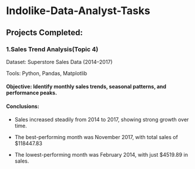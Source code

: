 # Indolike-Data-Analyst-Tasks

## Projects Completed:
### 1.Sales Trend Analysis(Topic 4)

Dataset: Superstore Sales Data (2014–2017)

Tools: Python, Pandas, Matplotlib

#### Objective: Identify monthly sales trends, seasonal patterns, and performance peaks.

#### Conclusions: 
- Sales increased steadily from 2014 to 2017, showing strong growth over time.

- The best-performing month was November 2017, with total sales of $118447.83

- The lowest-performing month was February 2014, with just $4519.89 in sales.
